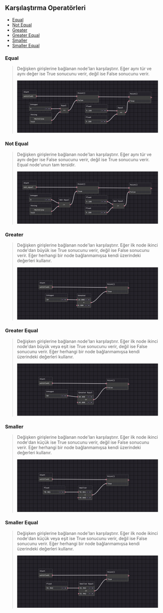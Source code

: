 ## Karşılaştırma Operatörleri

- [Equal](#Equal)
- [Not Equal](#Not-Equal)
- [Greater](#Greater)
- [Greater Equal](#Greater-Equal)
- [Smaller](#Set-Float)
- [Smaller Equal](#Smaller-Equal)


### Equal

> Değişken girişlerine bağlanan node'ları karşılaştırır. Eğer aynı tür ve aynı değer ise True sonucunu verir, değil ise False sonucunu verir.
>
> ![Equal Node](https://github.com/Apegra/Software-Teacher/blob/main/Node-Grupları/Karşılaştırma-Operatörleri/images/equal.png?raw=true)

### Not Equal

> Değişken girişlerine bağlanan node'ları karşılaştırır. Eğer aynı tür ve aynı değer ise False sonucunu verir, değil ise True sonucunu verir. Equal node'unun tam tersidir.
>
> ![Not Equal Node](https://github.com/Apegra/Software-Teacher/blob/main/Node-Grupları/Karşılaştırma-Operatörleri/images/not_equal.png?raw=true)

### Greater

> Değişken girişlerine bağlanan node'ları karşılaştırır. Eğer ilk node ikinci node'dan büyük ise True sonucunu verir, değil ise False sonucunu verir. Eğer herhangi bir node bağlanmamışsa kendi üzerindeki değerleri kullanır.
>
> ![Greater Node](https://github.com/Apegra/Software-Teacher/blob/main/Node-Grupları/Karşılaştırma-Operatörleri/images/greater.png?raw=true)

### Greater Equal

> Değişken girişlerine bağlanan node'ları karşılaştırır. Eğer ilk node ikinci node'dan büyük veya eşit ise True sonucunu verir, değil ise False sonucunu verir. Eğer herhangi bir node bağlanmamışsa kendi üzerindeki değerleri kullanır.
>
> ![Greater Node](https://github.com/Apegra/Software-Teacher/blob/main/Node-Grupları/Karşılaştırma-Operatörleri/images/greater_equal.png?raw=true)

### Smaller
 
> Değişken girişlerine bağlanan node'ları karşılaştırır. Eğer ilk node ikinci node'dan küçük ise True sonucunu verir, değil ise False sonucunu verir. Eğer herhangi bir node bağlanmamışsa kendi üzerindeki değerleri kullanır.
>
> ![Smaller Node](https://github.com/Apegra/Software-Teacher/blob/main/Node-Grupları/Karşılaştırma-Operatörleri/images/smaller.png?raw=true)

### Smaller Equal

> Değişken girişlerine bağlanan node'ları karşılaştırır. Eğer ilk node ikinci node'dan küçük veya eşit ise True sonucunu verir, değil ise False sonucunu verir. Eğer herhangi bir node bağlanmamışsa kendi üzerindeki değerleri kullanır.
>
> ![Smaller Node](https://github.com/Apegra/Software-Teacher/blob/main/Node-Grupları/Karşılaştırma-Operatörleri/images/smaller_equal.png?raw=true)